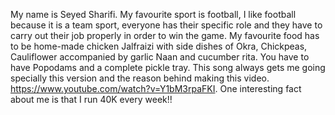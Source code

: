 My name is Seyed Sharifi.
My favourite sport is football, I like football because it is a team sport, everyone has their specific role and they have to carry out their job properly in order to win the game.
My favourite food has to be home-made chicken Jalfraizi with side dishes of Okra, Chickpeas, Cauliflower accompanied by garlic Naan and cucumber rita. You have to have Popodams and a complete pickle tray.
This song always gets me going specially this version and the reason behind making this video. https://www.youtube.com/watch?v=Y1bM3rpaFKI.
One interesting fact about me is that I run 40K every week!!
